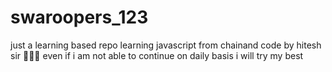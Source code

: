 # swaroopers_123
just a learning based repo
learning javascript from chainand code 
by hitesh sir 🙌🏻😊
even if i am not able to continue on daily basis i will try my best

